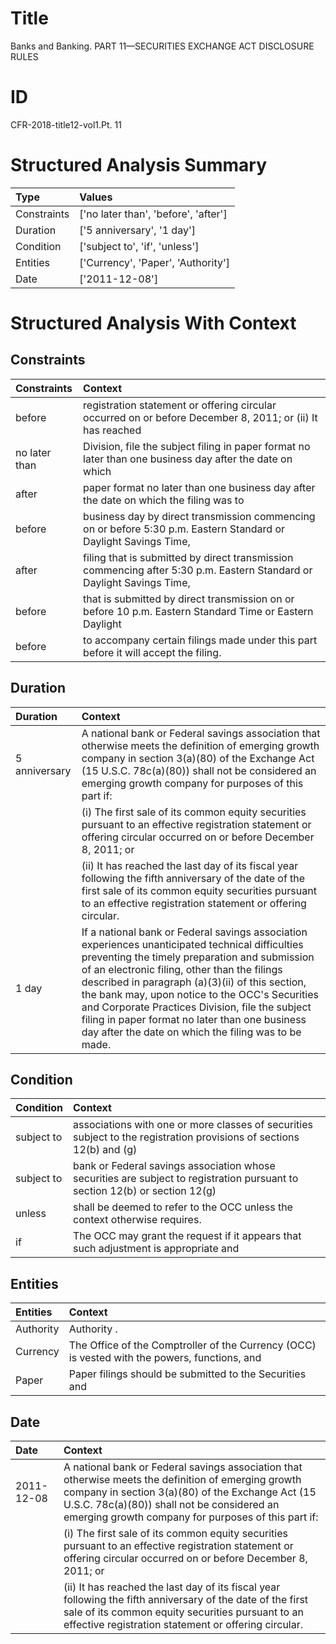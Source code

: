 # Title

 Banks and Banking. PART 11—SECURITIES EXCHANGE ACT DISCLOSURE RULES


# ID

 CFR-2018-title12-vol1.Pt. 11


# Structured Analysis Summary

| Type        | Values                               |
|:------------|:-------------------------------------|
| Constraints | ['no later than', 'before', 'after'] |
| Duration    | ['5 anniversary', '1 day']           |
| Condition   | ['subject to', 'if', 'unless']       |
| Entities    | ['Currency', 'Paper', 'Authority']   |
| Date        | ['2011-12-08']                       |


# Structured Analysis With Context

 


## Constraints

| Constraints   | Context                                                                                                               |
|:--------------|:----------------------------------------------------------------------------------------------------------------------|
| before        | registration statement or offering circular occurred on or before December 8, 2011; or (ii) It has reached            |
| no later than | Division, file the subject filing in paper format no later than one business day after the date on which              |
| after         | paper format no later than one business day after the date on which the filing was to                                 |
| before        | business day by direct transmission commencing on or before 5:30 p.m. Eastern Standard or Daylight Savings Time,      |
| after         | filing that is submitted by direct transmission commencing after 5:30 p.m. Eastern Standard or Daylight Savings Time, |
| before        | that is submitted by direct transmission on or before 10 p.m. Eastern Standard Time or Eastern Daylight               |
| before        | to accompany certain filings made under this part before  it will accept the filing.                                  |


## Duration

| Duration      | Context                                                                                                                                                                                                                                                                                                                                                                                                                                                              |
|:--------------|:---------------------------------------------------------------------------------------------------------------------------------------------------------------------------------------------------------------------------------------------------------------------------------------------------------------------------------------------------------------------------------------------------------------------------------------------------------------------|
| 5 anniversary | A national bank or Federal savings association that otherwise meets the definition of emerging growth company in section 3(a)(80) of the Exchange Act (15 U.S.C. 78c(a)(80)) shall not be considered an emerging growth company for purposes of this part if:                                                                                                                                                                                                        |
|               |           (i) The first sale of its common equity securities pursuant to an effective registration statement or offering circular occurred on or before December 8, 2011; or                                                                                                                                                                                                                                                                                         |
|               |           (ii) It has reached the last day of its fiscal year following the fifth anniversary of the date of the first sale of its common equity securities pursuant to an effective registration statement or offering circular.                                                                                                                                                                                                                                    |
| 1 day         | If a national bank or Federal savings association experiences unanticipated technical difficulties preventing the timely preparation and submission of an electronic filing, other than the filings described in paragraph (a)(3)(ii) of this section, the bank may, upon notice to the OCC's Securities and Corporate Practices Division, file the subject filing in paper format no later than one business day after the date on which the filing was to be made. |


## Condition

| Condition   | Context                                                                                                                     |
|:------------|:----------------------------------------------------------------------------------------------------------------------------|
| subject to  | associations with one or more classes of securities subject to the registration provisions of sections 12(b) and (g)        |
| subject to  | bank or Federal savings association whose securities are subject to registration pursuant to section 12(b) or section 12(g) |
| unless      | shall be deemed to refer to the OCC unless  the context otherwise requires.                                                 |
| if          | The OCC may grant the request  if it appears that such adjustment is appropriate and                                        |


## Entities

| Entities   | Context                                                                                        |
|:-----------|:-----------------------------------------------------------------------------------------------|
| Authority  | Authority .                                                                                    |
| Currency   | The Office of the Comptroller of the  Currency (OCC) is vested with the powers, functions, and |
| Paper      | Paper filings should be submitted to the Securities and                                        |


## Date

| Date       | Context                                                                                                                                                                                                                                                       |
|:-----------|:--------------------------------------------------------------------------------------------------------------------------------------------------------------------------------------------------------------------------------------------------------------|
| 2011-12-08 | A national bank or Federal savings association that otherwise meets the definition of emerging growth company in section 3(a)(80) of the Exchange Act (15 U.S.C. 78c(a)(80)) shall not be considered an emerging growth company for purposes of this part if: |
|            |           (i) The first sale of its common equity securities pursuant to an effective registration statement or offering circular occurred on or before December 8, 2011; or                                                                                  |
|            |           (ii) It has reached the last day of its fiscal year following the fifth anniversary of the date of the first sale of its common equity securities pursuant to an effective registration statement or offering circular.                             |


